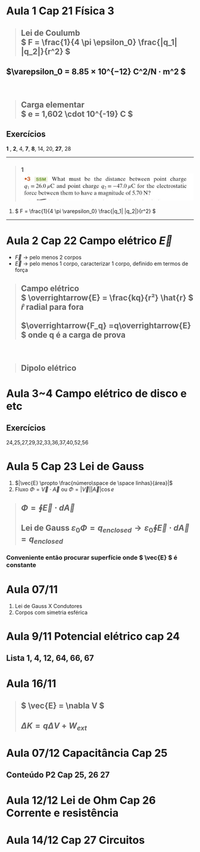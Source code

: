 # Aula 1 Cap 21 Física 3

>## Lei de Coulumb <br> $ F = \frac{1}{4 \pi \epsilon_0} \frac{|q_1| |q_2|}{r^2} $

$\varepsilon_0 =  8.85 × 10^{−12} C^2/N · m^2 $
---

<br>

>## Carga elementar <br> $ e = 1,602 \cdot 10^{-19} C $

## Exercícios 
**1** , **2**, 4, **7**, **8**, 14, 20, **27**, 28

---
>### 1 ![alt text](1.jpg)

1. $ F = \frac{1}{4 \pi \varepsilon_0} \frac{|q_1| |q_2|}{r^2} $


---
# Aula 2 Cap 22 Campo elétrico $\overrightarrow{E}$

- $\overrightarrow{F}$ &rarr; pelo menos 2 corpos
- $\overrightarrow{E}$ &rarr; pelo menos 1 corpo, caracterizar 1 corpo, definido em termos de força
> ## Campo elétrico <br> $ \overrightarrow{E} = \frac{kq}{r²}  \hat{r} $ <br> $\hat{r}$ radial para fora <br> <br> $\overrightarrow{F_q} =q\overrightarrow{E} $ onde q é a carga de prova

<br>

> ## Dipolo elétrico 

# Aula 3~4 Campo elétrico de disco e etc
 
## Exercícios 
24,25,27,29,32,33,36,37,40,52,56
# Aula 5 Cap 23 Lei de Gauss

1. $|\vec{E} \propto \frac{número\space de \space linhas}{área}|$
2. Fluxo $\Phi = \vec{V} \cdot \vec {A}$ ou $\Phi =| \vec{V}||\vec{A}| \cos{e}$
> ##  $\Phi = \oint{\vec{E} \cdot d\vec{A}}$
> ## Lei de Gauss $\varepsilon_0 \Phi = q_{enclosed} \to \varepsilon_0 \oint \vec{E} \cdot d \vec{A} = q_{enclosed}$ 
### Conveniente então procurar superfície onde $ \vec{E} $ é constante 

# Aula 07/11
1. Lei de Gauss X Condutores
2. Corpos com simetria esférica

# Aula 9/11 Potencial elétrico cap 24

## Lista 1, 4, 12, 64, 66, 67

# Aula 16/11 

> ##  $ \vec{E} = \nabla V $
> ## $\Delta K =  q \Delta V + W_{ext}$


# Aula 07/12 Capacitância Cap 25

## Conteúdo P2 Cap 25, 26 27

# Aula 12/12 Lei de Ohm Cap 26 Corrente e resistência 

# Aula 14/12 Cap 27 Circuitos